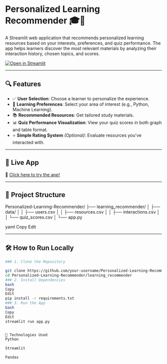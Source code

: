 # Personalized Learning Recommender 🎓🤖

A Streamlit web application that recommends personalized learning resources based on your interests, preferences, and quiz performance. The app helps learners discover the most relevant materials by analyzing their interaction history, chosen topics, and scores.

[![Open in Streamlit](https://static.streamlit.io/badges/streamlit_badge_black_white.svg)](https://learning-recommender.streamlit.app/)

---

## 🔍 Features

- ✅ **User Selection**: Choose a learner to personalize the experience.
- 🎯 **Learning Preferences**: Select your area of interest (e.g., Python, Machine Learning).
- 📚 **Recommended Resources**: Get tailored study materials.
- 📊 **Quiz Performance Visualization**: View your quiz scores in both graph and table format.
- ⭐ **Simple Rating System** *(Optional)*: Evaluate resources you've interacted with.

---

## 🚀 Live App

🔗 [Click here to try the app!](https://learning-recommender.streamlit.app/)

---

## 📁 Project Structure

Personalized-Learning-Recommender/
├── learning_recommender/
│ ├── data/
│ │ ├── users.csv
│ │ ├── resources.csv
│ │ ├── interactions.csv
│ │ └── quiz_scores.csv
│ └── app.py

yaml
Copy
Edit

---

## 🛠️ How to Run Locally
```bash
### 1. Clone the Repository

git clone https://github.com/your-username/Personalized-Learning-Recommender.git
cd Personalized-Learning-Recommender/learning_recommender
### 2. Install Dependencies
bash
Copy
Edit
pip install -r requirements.txt
### 3. Run the App
bash
Copy
Edit
streamlit run app.py


🧠 Technologies Used
Python

Streamlit

Pandas
